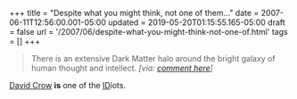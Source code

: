 +++
title = "Despite what you might think, not one of them..."
date = 2007-06-11T12:56:00.001-05:00
updated = 2019-05-20T01:15:55.165-05:00
draft = false
url = '/2007/06/despite-what-you-might-think-not-one-of.html'
tags = []
+++

> There is an extensive Dark Matter halo around the bright galaxy of human thought and intellect. _\[via: [comment here](http://scienceblogs.com/aetiology/2007/06/david_crowe_way_beyond_hiv_den.php)\]_

[David Crow](http://www.virusmyth.net/aids/index/dcrowe.htm) **is** one of the [ID](http://en.wikipedia.org/wiki/Intelligent_design)iots.
